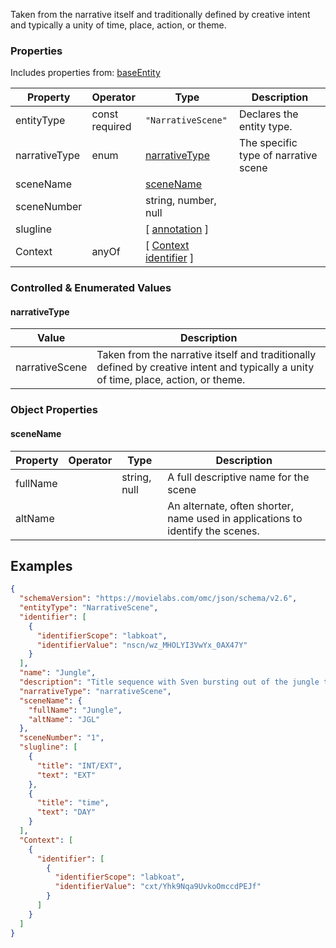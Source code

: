 Taken from the narrative itself and traditionally defined by creative intent and typically a unity of time, place, action, or theme.
### Properties
Includes properties from: [baseEntity](../core/baseEntity.md)

| Property      | Operator          | Type                                                                           | Description                          |
| ------------- | ----------------- | ------------------------------------------------------------------------------ | ------------------------------------ |
| entityType    | const<br>required | `"NarrativeScene"`                                                             | Declares the entity type.            |
| narrativeType | enum              | [narrativeType](#narrativeType)                                                | The specific type of narrative scene |
| sceneName     |                   | [sceneName](#sceneName)                                                        |                                      |
| sceneNumber   |                   | string, number, null                                                           |                                      |
| slugline      |                   | [ [annotation](../Utility/Utility.md#annotation) ]                             |                                      |
| Context       | anyOf             | [ [Context](./Context.md) <br>[identifier](../Utility/Utility.md#identifier) ] |                                      |

### Controlled & Enumerated Values

#### narrativeType

| Value          | Description                                                                                                                          |
| -------------- | ------------------------------------------------------------------------------------------------------------------------------------ |
| narrativeScene | Taken from the narrative itself and traditionally defined by creative intent and typically a unity of time, place, action, or theme. |
### Object Properties
#### sceneName

| Property | Operator | Type         | Description                                                                    |
| -------- | -------- | ------------ | ------------------------------------------------------------------------------ |
| fullName |          | string, null | A full descriptive name for the scene                                          |
| altName  |          |              | An alternate, often shorter, name used in applications to identify the scenes. |

## Examples

```JSON
{  
  "schemaVersion": "https://movielabs.com/omc/json/schema/v2.6",  
  "entityType": "NarrativeScene",  
  "identifier": [  
    {  
      "identifierScope": "labkoat",  
      "identifierValue": "nscn/wz_MHOLYI3VwYx_0AX47Y"  
    }  
  ],  
  "name": "Jungle",  
  "description": "Title sequence with Sven bursting out of the jungle to the title sequence.",  
  "narrativeType": "narrativeScene",  
  "sceneName": {  
    "fullName": "Jungle",  
    "altName": "JGL"  
  },  
  "sceneNumber": "1",  
  "slugline": [  
    {  
      "title": "INT/EXT",  
      "text": "EXT"  
    },  
    {  
      "title": "time",  
      "text": "DAY"  
    }  
  ],  
  "Context": [  
    {  
      "identifier": [  
        {  
          "identifierScope": "labkoat",  
          "identifierValue": "cxt/Yhk9Nqa9UvkoOmccdPEJf"  
        }  
      ]  
    }  
  ]  
}
```
